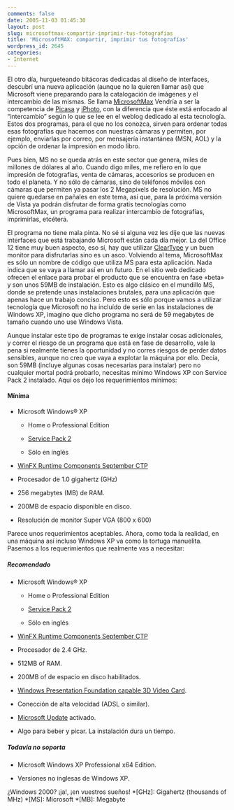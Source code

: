 ```yaml
---
comments: false
date: 2005-11-03 01:45:30
layout: post
slug: microsoftmax-compartir-imprimir-tus-fotografias
title: 'MicrosoftMAX: compartir, imprimir tus fotografías'
wordpress_id: 2645
categories:
- Internet
---
```


El otro día, hurgueteando bitácoras dedicadas al diseño de interfaces, descubrí una nueva aplicación (aunque no la quieren llamar así) que Microsoft viene preparando para la catalogación de imágenes y el intercambio de las mismas. Se llama [MicrosoftMax](http://www.microsoft.com/max/) Vendría a ser la competencia de [Picasa](http://picasa.google.es/) y [iPhoto](http://www.apple.com/ilife/iphoto/), con la diferencia que éste está enfocado al “intercambio” según lo que se lee en el weblog dedicado al esta tecnología. Estos dos programas, para el que no los conozca, sirven para ordenar todas esas fotografías que hacemos con nuestras cámaras y permiten, por ejemplo, enviarlas por correo, por mensajería instantánea (MSN, AOL) y la opción de ordenar la impresión en modo libro.





Pues bien, MS no se queda atrás en este sector que genera, miles de millones de dólares al año. Cuando digo miles, me refiero en lo que impresión de fotografías, venta de cámaras, accesorios se producen en todo el planeta. Y no sólo de cámaras, sino de teléfonos móviles con cámaras que permiten ya pasar los 2 Megapixels de resolución. MS no quiere quedarse en pañales en este tema, así que, para la próxima versión de Vista ya podrán disfrutar de forma gratis tecnologías como MicrosoftMax, un programa para realizar intercambio de fotografías, imprimirlas, etcétera.





El programa no tiene mala pinta. No sé si alguna vez les dije que las nuevas interfaces que está trabajando Microsoft están cada día mejor. La del Office 12 tiene muy buen aspecto, eso sí, hay que utilizar [ClearType](http://www.microsoft.com/typography/ClearTypeInfo.mspx) y un buen monitor para disfrutarlas sino es un asco. Volviendo al tema, MicrosoftMax es sólo un nombre de código que utiliza MS para esta aplicación. Nada indica que se vaya a llamar así en un futuro. En el sitio web dedicado ofrecen el enlace para probar el producto que se encuentra en fase «beta» y son unos 59MB de instalación. Esto es algo clásico en el mundillo MS, donde se pretende unas instalaciones brutales, para una aplicación que apenas hace un trabajo conciso. Pero esto es sólo porque vamos a utilizar tecnología que Microsoft no ha incluído de serie en las instalaciones de Windows XP, imagino que dicho programa no será de 59 megabytes de tamaño cuando uno use Windows Vista.





Aunque instalar este tipo de programas te exige instalar cosas adicionales, y correr el riesgo de un programa que está en fase de desarrollo, vale la pena si realmente tienes la oportunidad y no corres riesgos de perder datos sensibles, aunque no creo que vaya a explotar la máquina por ello. Decía, son 59MB (incluye algunas cosas necesarias para instalar) pero no cualquier mortal podrá probarlo, necesitas mínimo Windows XP con Service Pack 2 instalado. Aquí os dejo los requerimientos mínimos:





#### Mínima

			





  * Microsoft Windows® XP
	
		
    * Home o Professional Edition

		
    * [Service Pack 2](http://www.microsoft.com/windowsxp/sp2/default.mspx)

		
    * Sólo en inglés

	

  * [WinFX Runtime Components September CTP](http://go.microsoft.com/fwlink/?linkid=50750)


  * Procesador de 1.0 gigahertz (GHz)


  * 256 megabytes (MB) de RAM.


  * 200MB de espacio disponible en disco.


  * Resolución  de monitor Super VGA (800 x 600) 





Parece unos requerimientos aceptables. Ahora, como toda la realidad, en una máquina así incluso Windows XP va como la tortuga manuelita. Pasemos a los requerimientos que realmente vas a necesitar:


						


##### Recomendado







  * Microsoft Windows® XP
	
				
    * Home o Professional Edition

				
    * [Service Pack 2](http://www.microsoft.com/windowsxp/sp2/default.mspx)

				
    * Sólo en inglés

			

			
  * [WinFX Runtime Components September CTP](http://go.microsoft.com/fwlink/?linkid=50750)

			
  * Procesador de 2.4 GHz.

			
  * 512MB of RAM.

			
  * 200MB of de espacio en disco habilitados.

			
  * [Windows Presentation Foundation capable 3D Video Card](http://msdn.microsoft.com/windowsvista/support/faq/presentation/).

			
  * Conección de alta velocidad (ADSL o similar).

			
  * [Microsoft Update](http://update.microsoft.com/microsoftupdate) activado.

			
  * Algo para beber y picar. La instalación dura un tiempo.

		
	


##### Todavía no soporta







  * Microsoft Windows XP Professional x64 Edition.


  * Versiones no inglesas de Windows XP.





¿Windows 2000? ¡ja!, ¡en vuestros sueños!
  *[GHz]: Gigahertz (thousands of MHz)
  *[MS]: Microsoft
  *[MB]: Megabyte
